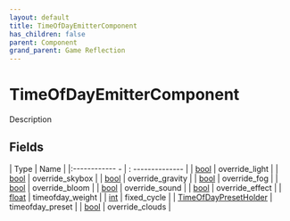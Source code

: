 ```yaml
---
layout: default
title: TimeOfDayEmitterComponent
has_children: false
parent: Component
grand_parent: Game Reflection
---
```

# TimeOfDayEmitterComponent
Description 

## Fields
| Type | Name |
|:------------ - | : -------------- |
| [bool](game-reflection/components/bool.md) | override_light |
| [bool](game-reflection/components/bool.md) | override_skybox |
| [bool](game-reflection/components/bool.md) | override_gravity |
| [bool](game-reflection/components/bool.md) | override_fog |
| [bool](game-reflection/components/bool.md) | override_bloom |
| [bool](game-reflection/components/bool.md) | override_sound |
| [bool](game-reflection/components/bool.md) | override_effect |
| [float](game-reflection/components/float.md) | timeofday_weight |
| [int](game-reflection/enums/int.md) | fixed_cycle |
| [TimeOfDayPresetHolder](game-reflection/components/time_of_day_preset_holder.md) | timeofday_preset |
| [bool](game-reflection/components/bool.md) | override_clouds |
